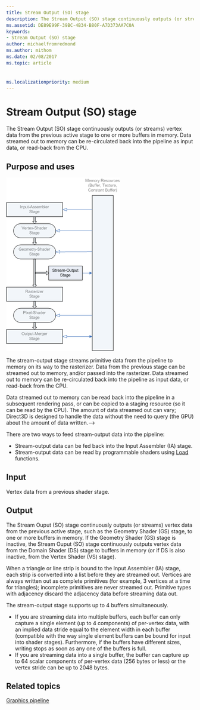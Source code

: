 ```yaml
---
title: Stream Output (SO) stage
description: The Stream Output (SO) stage continuously outputs (or streams) vertex data from the previous active stage to one or more buffers in memory. Data streamed out to memory can be re-circulated back into the pipeline as input data, or read-back from the CPU.
ms.assetid: DE89E99F-39BC-4B34-B80F-A7D373AA7C0A
keywords:
- Stream Output (SO) stage
author: michaelfromredmond
ms.author: mithom
ms.date: 02/08/2017
ms.topic: article


ms.localizationpriority: medium
---
```


# Stream Output (SO) stage


The Stream Output (SO) stage continuously outputs (or streams) vertex data from the previous active stage to one or more buffers in memory. Data streamed out to memory can be re-circulated back into the pipeline as input data, or read-back from the CPU.

## <span id="Purpose_and_uses"></span><span id="purpose_and_uses"></span><span id="PURPOSE_AND_USES"></span>Purpose and uses


![diagram of the stream-output stage's location in the pipeline](images/d3d10-pipeline-stages-so.png)

The stream-output stage streams primitive data from the pipeline to memory on its way to the rasterizer. Data from the previous stage can be streamed out to memory, and/or passed into the rasterizer. Data streamed out to memory can be re-circulated back into the pipeline as input data, or read-back from the CPU.

Data streamed out to memory can be read back into the pipeline in a subsequent rendering pass, or can be copied to a staging resource (so it can be read by the CPU). The amount of data streamed out can vary; Direct3D is designed to handle the data without the need to query (the GPU) about the amount of data written.--&gt;

There are two ways to feed stream-output data into the pipeline:

-   Stream-output data can be fed back into the Input Assembler (IA) stage.
-   Stream-output data can be read by programmable shaders using [Load](https://msdn.microsoft.com/library/windows/desktop/bb509694) functions.

## <span id="Input"></span><span id="input"></span><span id="INPUT"></span>Input


Vertex data from a previous shader stage.

## <span id="Output"></span><span id="output"></span><span id="OUTPUT"></span>Output


The Stream Ouput (SO) stage continuously outputs (or streams) vertex data from the previous active stage, such as the Geometry Shader (GS) stage, to one or more buffers in memory. If the Geometry Shader (GS) stage is inactive, the Stream Ouput (SO) stage continuously outputs vertex data from the Domain Shader (DS) stage to buffers in memory (or if DS is also inactive, from the Vertex Shader (VS) stage).

When a triangle or line strip is bound to the Input Assembler (IA) stage, each strip is converted into a list before they are streamed out. Vertices are always written out as complete primitives (for example, 3 vertices at a time for triangles); incomplete primitives are never streamed out. Primitive types with adjacency discard the adjacency data before streaming data out.

The stream-output stage supports up to 4 buffers simultaneously.

-   If you are streaming data into multiple buffers, each buffer can only capture a single element (up to 4 components) of per-vertex data, with an implied data stride equal to the element width in each buffer (compatible with the way single element buffers can be bound for input into shader stages). Furthermore, if the buffers have different sizes, writing stops as soon as any one of the buffers is full.
-   If you are streaming data into a single buffer, the buffer can capture up to 64 scalar components of per-vertex data (256 bytes or less) or the vertex stride can be up to 2048 bytes.

## <span id="related-topics"></span>Related topics


[Graphics pipeline](graphics-pipeline.md)

 

 




